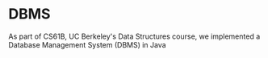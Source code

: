 # DBMS

As part of CS61B, UC Berkeley's Data Structures course, we implemented a Database Management System (DBMS) in Java
